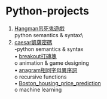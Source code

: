 # Python-projects

1. [Hangman吊死鬼遊戲](https://github.com/yinzjtw/Python-projects/blob/main/hangman%E5%90%8A%E6%AD%BB%E9%AC%BC%E9%81%8A%E6%88%B2.py)\
   python semantics & syntax\
2. [caesar凱薩密碼](https://github.com/yinzjtw/Python-projects/blob/main/caesar%E5%87%B1%E8%96%A9%E5%AF%86%E7%A2%BC.py)\
   -python semantics & syntax\
•	[breakout打磚塊](https://github.com/yinzjtw/Python-projects/tree/main/breakout%E6%89%93%E7%A3%9A%E5%A1%8A)\
  o	animation & game designing\
•	[anagram相同字母異序詞](https://github.com/yinzjtw/Python-projects/tree/main/anagram%E7%9B%B8%E5%90%8C%E5%AD%97%E6%AF%8D%E7%95%B0%E5%BA%8F%E8%A9%9E)\
  o	recursive functions\
•	[Boston_housing_price_prediction](https://github.com/yinzjtw/Python-projects/tree/main/Boston_housing_price_prediction)\
  o	machine learning
  
